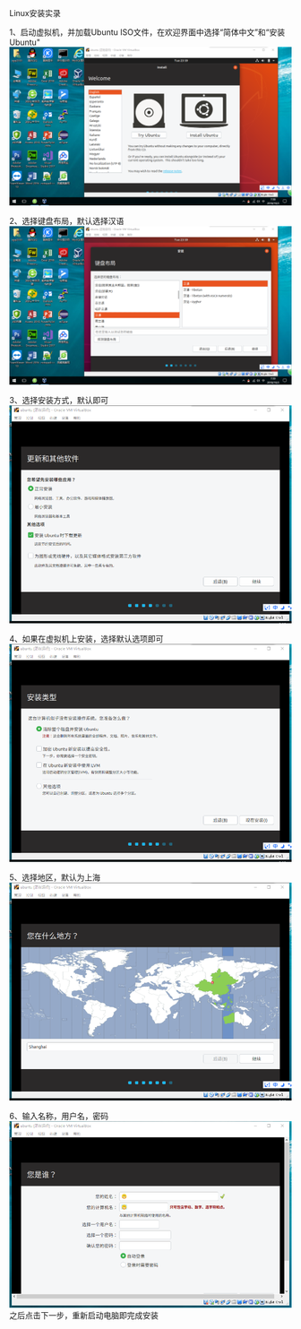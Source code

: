 Linux安装实录
<p></p>
1、启动虚拟机，并加载Ubuntu ISO文件，在欢迎界面中选择“简体中文”和“安装Ubuntu"
<img src="https://raw.githubusercontent.com/JXAUBoys/VR-/master/QQ%E6%88%AA%E5%9B%BE20181003075858.png">
<p></p>
2、选择键盘布局，默认选择汉语
<img src="https://github.com/JXAUBoys/VR-/blob/master/QQ%E6%88%AA%E5%9B%BE20181003075937.png">
<p></p>
3、选择安装方式，默认即可
<img src="https://github.com/JXAUBoys/VR-/blob/master/QQ%E6%88%AA%E5%9B%BE20181003080235.png">
<p></P>
4、如果在虚拟机上安装，选择默认选项即可
<img src="https://github.com/JXAUBoys/VR-/blob/master/QQ%E6%88%AA%E5%9B%BE20181003080244.png">
<p></p>
5、选择地区，默认为上海
<img src="https://github.com/JXAUBoys/VR-/blob/master/QQ%E6%88%AA%E5%9B%BE20181003080320.png">
<p></p>
6、输入名称，用户名，密码
<img src="https://github.com/JXAUBoys/VR-/blob/master/QQ%E6%88%AA%E5%9B%BE20181003080746.png">
之后点击下一步，重新启动电脑即完成安装
